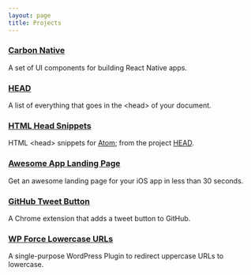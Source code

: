 ```yaml
---
layout: page
title: Projects
---
```


<!--
- [Carbon Native](https://github.com/carbon-native/carbon-native): A set of UI components for building React Native apps
- [HEAD](https://github.com/joshbuchea/HEAD): A list of everything that goes in the &lt;head&gt; of your document
- [HTML Head Snippets](#): HTML &lt;head&gt; snippets for [Atom](#); from the project [HEAD](#)
- [Awesome App Landing Page](https://github.com/joshbuchea/awesome-app-landing-page): Get an awesome landing page for your iOS app in less than 30 seconds
- [GitHub Tweet Button](https://github.com/joshbuchea/github-tweet-button): A chrome extension that adds a tweet button to GitHub
- [WP Force Lowercase URLs](https://github.com/joshbuchea/wp-force-lowercase-urls): A single-purpose WordPress Plugin to redirect uppercase URLs to lowercase
-->

<div class="projects">
  <h3>
    <a target="_blank" href="https://github.com/carbon-native/carbon-native">Carbon Native</a>
  </h3>
  <p>A set of UI components for building React Native apps.</p>

  <h3>
    <a target="_blank" href="https://github.com/joshbuchea/HEAD">HEAD</a>
  </h3>
  <p>A list of everything that goes in the &lt;head&gt; of your document.</p>

  <h3>
    <a target="_blank" href="https://atom.io/packages/html-head-snippets">HTML Head Snippets</a>
  </h3>
  <p>HTML &lt;head&gt; snippets for <a target="_blank" href="https://atom.io/">Atom</a>; from the project <a target="_blank" href="https://github.com/joshbuchea/HEAD">HEAD</a>.</p>

  <h3>
    <a target="_blank" href="https://github.com/joshbuchea/awesome-app-landing-page">Awesome App Landing Page</a>
  </h3>
  <p>Get an awesome landing page for your iOS app in less than 30 seconds.</p>

  <h3>
    <a target="_blank" href="https://github.com/joshbuchea/github-tweet-button">GitHub Tweet Button</a>
  </h3>
  <p>A Chrome extension that adds a tweet button to GitHub.</p>

  <h3>
    <a target="_blank" href="https://github.com/joshbuchea/wp-force-lowercase-urls">
      WP Force Lowercase URLs
    </a>
  </h3>
  <p>A single-purpose WordPress Plugin to redirect uppercase URLs to lowercase.</p>
</div>
